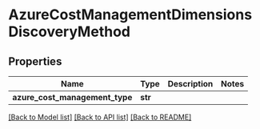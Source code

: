 # AzureCostManagementDimensionsDiscoveryMethod

## Properties
Name | Type | Description | Notes
------------ | ------------- | ------------- | -------------
**azure_cost_management_type** | **str** |  | 

[[Back to Model list]](../README.md#documentation-for-models) [[Back to API list]](../README.md#documentation-for-api-endpoints) [[Back to README]](../README.md)


